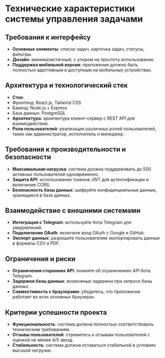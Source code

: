 # Технические характеристики системы управления задачами

## Требования к интерфейсу
- **Основные элементы**: список задач, карточка задач, статусы, фильтры.
- **Дизайн**: минималистичный, с упором на простоту использования.
- **Поддержка мобильной версии**: приложение должно быть полностью адаптивным и доступным на мобильных устройствах.

## Архитектура и технологический стек
- **Стек**:
- Фронтенд: React.js, Tailwind CSS
- Бэкенд: Node.js + Express
- База данных: PostgreSQL
- **Архитектура**: архитектура клиент-сервер с REST API для взаимодействия.
- **Роли пользователей**: реализация различных ролей пользователей, таких как администратор, исполнитель и менеджер.

## Требования к производительности и безопасности
- **Максимальная нагрузка**: система должна поддерживать до 500 активных пользователей одновременно.
- **Защита API**: использование токенов JWT для аутентификации и включение CORS.
- **Безопасность базы данных**: шифруйте конфиденциальные данные, хранящиеся в базе данных.

## Взаимодействие с внешними системами
- **Интеграция с Telegram**: используйте бота Telegram для уведомлений.
- **Подключение OAuth**: включите вход OAuth с Google и GitHub.
- **Экспорт данных**: разрешите пользователям экспортировать данные в форматы CSV и PDF.

## Ограничения и риски
- **Ограничения сторонних API**: помните об ограничениях API бота Telegram.
- **Задержки базы данных**: возможные задержки при запросе базы данных.
- **Совместимость с браузерами**: убедитесь, что приложение работает во всех основных браузерах.

## Критерии успешности проекта
- **Функциональность**: система должна полностью соответствовать техническим требованиям.
- **Отзывы пользователей**: стремитесь к отзывам пользователей с оценкой не менее 4/5 звезд.
- **Стабильность**: система должна оставаться стабильной в условиях высокой нагрузки.
